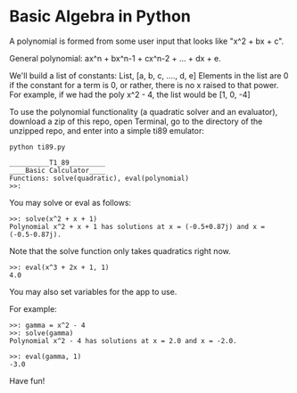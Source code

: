 # Basic Algebra in Python

A polynomial is formed from some user input that looks like "x^2 + bx + c".

General polynomial: ax^n + bx^n-1 + cx^n-2 + ... + dx + e.

We'll build a list of constants:
List, [a, b, c, ...., d, e]
Elements in the list are 0 if the constant for a term is 0, or rather, there is no x raised to that power.
For example, if we had the poly x^2 - 4, the list would be [1, 0, -4]

To use the polynomial functionality (a quadratic solver and an evaluator), download a zip of this repo, open Terminal, go to the directory of the unzipped repo, and enter into a simple ti89 emulator:

```
python ti89.py

__________T1_89_________
____Basic Calculator____
Functions: solve(quadratic), eval(polynomial)
>>: 

```

You may solve or eval as follows:

```
>>: solve(x^2 + x + 1)
Polynomial x^2 + x + 1 has solutions at x = (-0.5+0.87j) and x = (-0.5-0.87j).
```

Note that the solve function only takes quadratics right now.

```
>>: eval(x^3 + 2x + 1, 1)
4.0
```

You may also set variables for the app to use.

For example:

```
>>: gamma = x^2 - 4
>>: solve(gamma)
Polynomial x^2 - 4 has solutions at x = 2.0 and x = -2.0.

>>: eval(gamma, 1)
-3.0
```

Have fun!
